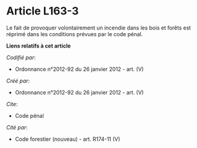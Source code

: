 # Article L163-3

Le fait de provoquer volontairement un incendie dans les bois et forêts est réprimé dans les conditions prévues par le code
pénal.

**Liens relatifs à cet article**

_Codifié par_:

  - Ordonnance n°2012-92 du 26 janvier 2012 - art. (V)

_Créé par_:

  - Ordonnance n°2012-92 du 26 janvier 2012 - art. (V)

_Cite_:

  - Code pénal

_Cité par_:

  - Code forestier (nouveau) - art. R174-11 (V)

